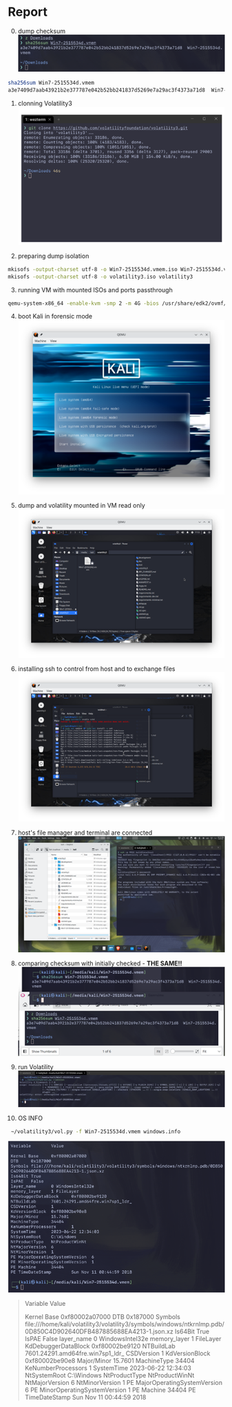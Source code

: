 # Report

00. dump checksum
![](./00_dump-checksum.png)

```bash
sha256sum Win7-2515534d.vmem
a3e7409d7aab43921b2e377787e042b52bb241837d5269e7a29ac3f4373a71d8  Win7-2515534d.vmem
```

01. clonning Volatility3
![](./02_clonning-volatility.png)

02. preparing dump isolation
```bash
mkisofs -output-charset utf-8 -o Win7-2515534d.vmem.iso Win7-2515534d.vmem
mkisofs -output-charset utf-8 -o volatility3.iso volatility3
```

03. running VM with mounted ISOs and ports passthrough
```bash
qemu-system-x86_64 -enable-kvm -smp 2 -m 4G -bios /usr/share/edk2/ovmf/OVMF_CODE.fd -drive file=kali-linux-2024.1-live-amd64.iso,format=raw,index=0,media=cdrom -drive file=Win7-2515534d.vmem.iso,format=raw,index=1,media=cdrom -drive file=volatility3.iso,format=raw,index=2,media=cdrom -nic hostfwd=tcp:127.0.0.1:9922-0.0.0.0:22,hostfwd=tcp:127.0.0.1:9980-0.0.0.0:80
```

04. boot Kali in forensic mode
![](./04_kali-selecting-forensic-mode.png)

05. dump and volatility mounted in VM read only
![](./05_dump-and-volatility-mounted.png)

06. installing ssh to control from host and to exchange files
![](./06_installing-ssh-in-vm.png)

07. host's file manager and terminal are connected
![](./07_file-manager-and-terminal-passthrough.png)

08. comparing checksum with initially checked - **THE SAME!!**
![](./08_checksum-again.png)

09. run Volatility
![](./09_volatility-running.png)

10. OS INFO

```bash
 ~/volatility3/vol.py -f Win7-2515534d.vmem windows.info
```

![](./10_os-info.png)

> Variable        Value
>
> Kernel Base     0xf80002a07000
> DTB     0x187000
> Symbols file:///home/kali/volatility3/volatility3/symbols/windows/ntkrnlmp.pdb/0D850C4D902640DFB487885688EA4213-1.json.xz
> Is64Bit True
> IsPAE   False
> layer_name      0 WindowsIntel32e
> memory_layer    1 FileLayer
> KdDebuggerDataBlock     0xf80002be9120
> NTBuildLab      7601.24291.amd64fre.win7sp1_ldr_
> CSDVersion      1
> KdVersionBlock  0xf80002be90e8
> Major/Minor     15.7601
> MachineType     34404
> KeNumberProcessors      1
> SystemTime      2023-06-22 12:34:03
> NtSystemRoot    C:\Windows
> NtProductType   NtProductWinNt
> NtMajorVersion  6
> NtMinorVersion  1
> PE MajorOperatingSystemVersion  6
> PE MinorOperatingSystemVersion  1
> PE Machine      34404
> PE TimeDateStamp        Sun Nov 11 00:44:59 2018


